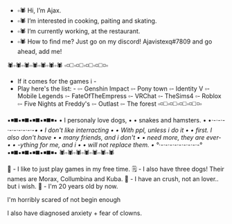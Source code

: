 - ▫️🕷️ Hi, I’m Ajax.
- ▫️🕷️ I’m interested in cooking, paiting and skating.
- ▫️🕷️ I’m currently working, at the restaurant.
- ▫️🕷️ How to find me? Just go on my discord! Ajavistexq#7809 and go ahead, add me!


 🕷️▫️🕷️▫️🕷️▫️🕷️▫️🕷️▫️🕷️▫️🕷️
▫️◽◻️▫️◽◻️▫️◽◻️▫️◽◻️◽▫️
- If it comes for the games i -
- Play here's the list:       -
▫️- Genshin Impact
▫️- Pony town
▫️- Identity V
▫️- Mobile Legends
▫️- FateOfTheEmpress
▫️- VRChat
▫️- TheSims4
▫️- Roblox
▫️- Five Nights at Freddy's
▫️- Outlast
▫️- The forest
▫️◽◻️▫️◽◻️▫️◽◻️▫️◽◻️◽▫️

▪️◾◼️▪️◾◼️▪️◾◼️▪️◾◼️◾▪️
• I personaly love dogs,    •
• snakes and hamsters.      •
•·-_·-_·-_·-_·-_·-_·-_·-_·-_•
• I don't like interracting •
• With ppl, unless i do it  •
• first. I also don't have  •
• many friends, and i don't •
• need more, they are ever- •
• -ything for me, and i     •
• will not replace them.    •
°_·-_·-_·-_·-_·-_·-_·-_·-_·-°
▪️◾◼️▪️◾◼️▪️◾◼️▪️◾◼️◾▪️
 🕷️▫️🕷️▫️🕷️▫️🕷️▫️🕷️▫️🕷️▫️🕷️

📃 - I like to just play games in my free time.
🗒️ - I also have three dogs! Their names are Morax, Collumbina and Kuba.
💐 - I have an crush, not an lover.. but i wish.
🧬 - I'm 20 years old by now.

I'm horribly scared of not begin enough

I also have diagnosed anxiety + fear of clowns.
